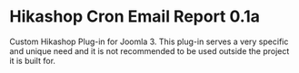 Hikashop Cron Email Report 0.1a
===============================

Custom Hikashop Plug-in for Joomla 3. This plug-in serves a very specific and unique need and it is not recommended to be used outside the project it is built for.